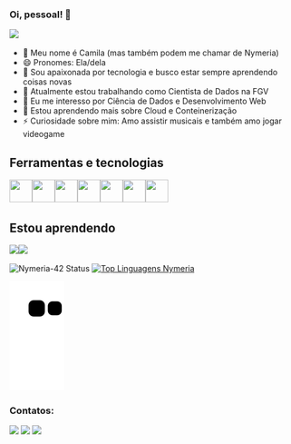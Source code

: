 
### Oi, pessoal! 👋
<img src="https://mir-s3-cdn-cf.behance.net/project_modules/1400_opt_1/22b22287602523.5dbd29081561d.gif" height="300"/>

- 👋 Meu nome é Camila (mas também podem me chamar de Nymeria)
- 😄 Pronomes: Ela/dela
- 🔭 Sou apaixonada por tecnologia e busco estar sempre aprendendo coisas novas
- 👐 Atualmente estou trabalhando como Cientista de Dados na FGV
- 👀 Eu me interesso por Ciência de Dados e Desenvolvimento Web
- 🌱 Estou aprendendo mais sobre Cloud e Conteinerização
- ⚡ Curiosidade sobre mim: Amo assistir musicais e também amo jogar videogame

## Ferramentas e tecnologias

<img src="https://cdn.jsdelivr.net/gh/devicons/devicon/icons/python/python-original.svg" width="40" height="40" /><img src="https://cdn.jsdelivr.net/gh/devicons/devicon/icons/html5/html5-original.svg" width="40" height="40" /><img src="https://cdn.jsdelivr.net/gh/devicons/devicon/icons/bootstrap/bootstrap-original.svg" width="40" height="40" /><img src="https://cdn.jsdelivr.net/gh/devicons/devicon/icons/css3/css3-original.svg" width="40" height="40"/><img src="https://cdn.jsdelivr.net/gh/devicons/devicon/icons/javascript/javascript-original.svg" width="40" height="40"/><img src="https://cdn.jsdelivr.net/gh/devicons/devicon/icons/mysql/mysql-original-wordmark.svg" width="40" height="40" /><img src="https://cdn.jsdelivr.net/gh/devicons/devicon/icons/postgresql/postgresql-original.svg" width="40" height="40" />

## Estou aprendendo

<img src="https://cdn.jsdelivr.net/gh/devicons/devicon/icons/docker/docker-original-wordmark.svg" /><img src="https://cdn.jsdelivr.net/gh/devicons/devicon/icons/amazonwebservices/amazonwebservices-original-wordmark.svg" />
          
          

![Nymeria-42 Status](https://github-readme-stats.vercel.app/api?username=nymeria-42&show_icons=true&theme=midnight-purple)
[![Top Linguagens Nymeria](https://github-readme-stats.vercel.app/api/top-langs/?username=nymeria-42&layout=compact&theme=midnight-purple)](https://github.com/anuraghazra/github-readme-stats)

![Snake animation](https://github.com/nymeria-42/nymeria-42/blob/output/github-contribution-grid-snake.svg)


### Contatos:

<div>
<a href="https://instagram.com/nymeria42" target="_blank"><img src="https://img.shields.io/badge/-Instagram-%23E4405F?style=for-the-badge&logo=instagram&logoColor=white" target="_blank"></a>
<a href = "mailto:camilalopes9742@gmail.com"><img src="https://img.shields.io/badge/Gmail-D14836?style=for-the-badge&logo=gmail&logoColor=white" target="_blank"></a>
<a href="https://www.linkedin.com/in/camilalopes42" target="_blank"><img src="https://img.shields.io/badge/-LinkedIn-%230077B5?style=for-the-badge&logo=linkedin&logoColor=white" target="_blank"></a>   
</div>


<!---
Nymeria-42/Nymeria-42 is a ✨ special ✨ repository because its `README.md` (this file) appears on your GitHub profile.
You can click the Preview link to take a look at your changes.
--->
